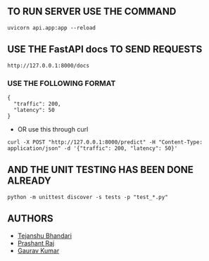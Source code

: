 ## TO RUN SERVER USE THE COMMAND
```
uvicorn api.app:app --reload
```
## USE THE FastAPI docs TO SEND REQUESTS
```
http://127.0.0.1:8000/docs
```
### USE THE FOLLOWING FORMAT
```
{
  "traffic": 200,
  "latency": 50
}
```
- OR use this through curl 
```
curl -X POST "http://127.0.0.1:8000/predict" -H "Content-Type: application/json" -d '{"traffic": 200, "latency": 50}'
```
## AND THE UNIT TESTING HAS BEEN DONE ALREADY 
```
python -m unittest discover -s tests -p "test_*.py"

```


## AUTHORS
- [Tejanshu Bhandari](https://github.com/TLxGHOST)
- [Prashant Raj](https://github.com/prashantraj1X1)
- [Gaurav Kumar](https://github.com/Gaurav-kr7103)
